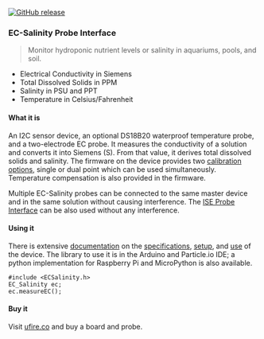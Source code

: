 [![GitHub release](https://img.shields.io/github/release/u-fire/ECSalinity.svg)]()

### EC-Salinity Probe Interface

>Monitor hydroponic nutrient levels or salinity in aquariums, pools, and soil.
* Electrical Conductivity in Siemens
* Total Dissolved Solids in PPM
* Salinity in PSU and PPT
* Temperature in Celsius/Fahrenheit

#### What it is
An I2C sensor device, an optional DS18B20 waterproof temperature probe, and a two-electrode EC probe. It measures the conductivity of a solution and converts it into Siemens (S). From that value, it derives total dissolved solids and salinity. The firmware on the device provides two [calibration options](http://ufire.co/ECSalinity/#calibration), single or dual point which can be used simultaneously. Temperature compensation is also provided in the firmware.

Multiple EC-Salinity probes can be connected to the same master device and in the same solution without causing interference. The [ISE Probe Interface](http://ufire.co/ise_interface.html) can be also used without any interference.

#### Using it
There is extensive [documentation](http://ufire.co/ECSalinity/) on the [specifications](http://ufire.co/ECSalinity/#characteristics), [setup](http://ufire.co/ECSalinity/#getting-started), and [use](http://ufire.co/ECSalinity/#use) of the device. The library to use it is in the Arduino and Particle.io IDE; a python implementation for Raspberry Pi and MicroPython is also available.

~~~
#include <ECSalinity.h>
EC_Salinity ec;
ec.measureEC();
~~~

#### Buy it
Visit [ufire.co](http://ufire.co) and buy a board and probe.
